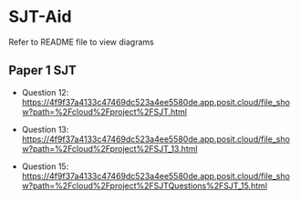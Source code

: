 # SJT-Aid
Refer to README file to view diagrams

## Paper 1 SJT
* Question 12: https://4f9f37a4133c47469dc523a4ee5580de.app.posit.cloud/file_show?path=%2Fcloud%2Fproject%2FSJT.html

* Question 13: https://4f9f37a4133c47469dc523a4ee5580de.app.posit.cloud/file_show?path=%2Fcloud%2Fproject%2FSJT_13.html

* Question 15: https://4f9f37a4133c47469dc523a4ee5580de.app.posit.cloud/file_show?path=%2Fcloud%2Fproject%2FSJTQuestions%2FSJT_15.html 
